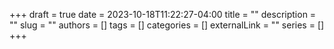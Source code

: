 +++ 
draft = true
date = 2023-10-18T11:22:27-04:00
title = ""
description = ""
slug = ""
authors = []
tags = []
categories = []
externalLink = ""
series = []
+++
